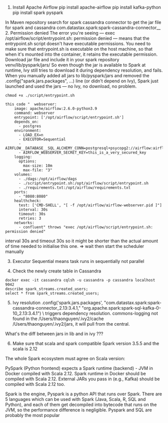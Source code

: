 

1. Install Apache Airflow
pip install apache-airflow
pip install kafka-python
pip install spark pyspark

In Maven repository search for spark cassandra connector to get the jar file for spark and cassandra 
com.datastax.spark:spark-cassandra-connector_<scala>_<version>
2. Permission denied 
The error you're seeing — exec /opt/airflow/script/entrypoint.sh: permission denied — means that the entrypoint.sh script doesn't have executable permissions. You need to make sure that entrypoint.sh is executable on the host machine, so that when it's mounted into the container, it retains the executable permission.
Download jar file and include it in your spark repository
venv/lib/pyspark/jars/
So even though the jar is available to Spark at runtime, Ivy still tries to download it during dependency resolution, and fails.
When you manually added all jars to lib/pyspark/jars and removed the .config("spark.jars.packages", ...) line (or didn’t depend on Ivy), Spark just launched and used the jars — no Ivy, no download, no problem.


```
chmod +x ./script/entrypoint.sh
```

```
this code "  webserver:
    image: apache/airflow:2.6.0-python3.9
    command: webserver
    entrypoint: ['/opt/airflow/script/entrypoint.sh']
    depends_on:
      - postgres
    environment:
      - LOAD_EX=n
      - EXECUTOR=Sequential
      - AIRFLOW__DATABASE__SQL_ALCHEMY_CONN=postgresql+psycopg2://airflow:airflow@postgres:5432/airflow
      - AIRFLOW_WEBSERVER_SECRET_KEY=this_is_a_very_secured_key
    logging:
      options:
        max-size: 10m
        max-file: "3"
    volumes:
      - ./dags:/opt/airflow/dags
      - ./script/entrypoint.sh:/opt/airflow/script/entrypoint.sh
      - ./requirements.txt:/opt/airflow/requirements.txt
    ports:
      - "8080:8080"
    healthcheck:
      test: ['CMD-SHELL', "[ -f /opt/airflow/airflow-webserver.pid ]"]
      interval: 30s
      timeout: 30s
      retries: 3
    networks:
      - confluent" throws "exec /opt/airflow/script/entrypoint.sh: permission denied"
```

interval 30s and timeout 30s so it might be shorter than the actual amount of time needed to initialise this one. => wait then start the scheduler manually 

3. Executor Sequential means task runs in sequentially not parallel

4. Check the newly create table in Cassandra
```
docker exec -it cassandra cqlsh -u cassandra -p cassandra localhost 9042
describe spark_streams.created_users;
select * from spark_streams.created_users;
```

5. Ivy resolution 
  .config('spark.jars.packages', "com.datastax.spark:spark-cassandra-connector_2.13:3.4.1,"
                                           "org.apache.spark:spark-sql-kafka-0-10_2.13:3.4.1") \ 
triggers dependency resolution. commons-logging not found in the /Users/thaonguyen/.ivy2/cache
/Users/thaonguyen/.ivy2/jars, it will pull from the central. 

What's the diff between jars in lib and in ivy ???

6. Make sure that scala and spark compatible 
Spark version 3.5.5 and the scala is 2.12

The whole Spark ecosystem must agree on Scala version:

PySpark (Python frontend) expects a Spark runtime (backend) - JVM in Docker compiled with Scala 2.12.
Spark runtime in Docker should be compiled with Scala 2.12.
External JARs you pass in (e.g., Kafka) should be compiled with Scala 2.12 too.

Spark is the engine, Pyspark is a python API that runs over Spark. There are 5 languages which can be used with Spark (Java, Scala, R, SQL and Python), and each of them get decompiled into bytecode that runs on the JVM, so the performance difference is negligible. Pyspark and SQL are probably the most popular
